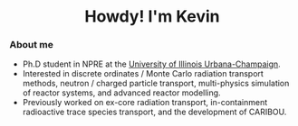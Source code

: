 <h1 align="center"> Howdy! I'm Kevin</h1>

### About me
- Ph.D student in NPRE at the [University of Illinois Urbana-Champaign](https://npre.illinois.edu/). 
- Interested in discrete ordinates / Monte Carlo radiation transport methods, neutron / charged particle transport, multi-physics simulation of reactor systems, and advanced reactor modelling.
- Previously worked on ex-core radiation transport, in-containment radioactive trace species transport, and the development of CARIBOU.
